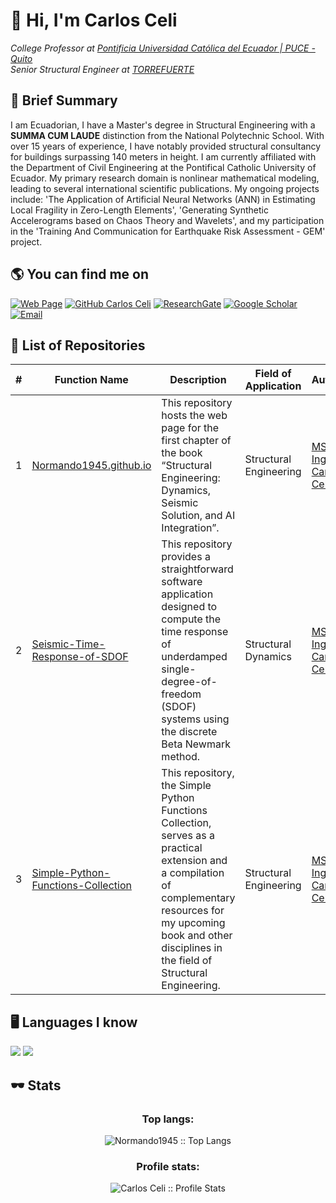 # :wave: **Hi, I'm Carlos Celi**

<p><em>College Professor at <a href="https://www.puce.edu.ec/">Pontificia Universidad Católica del Ecuador | PUCE - Quito </a></br>Senior Structural Engineer at <a href="http://www.torrefuerte.ec/">TORREFUERTE</a> 
</em></p>

## :notebook_with_decorative_cover: Brief Summary

I am Ecuadorian, I have a Master's degree in Structural Engineering with a **SUMMA CUM LAUDE** distinction from the National Polytechnic School. With over 15 years of experience, I have notably provided structural consultancy for buildings surpassing 140 meters in height. I am currently affiliated with the Department of Civil Engineering at the Pontifical Catholic University of Ecuador. My primary research domain is nonlinear mathematical modeling, leading to several international scientific publications. My ongoing projects include: 'The Application of Artificial Neural Networks (ANN) in Estimating Local Fragility in Zero-Length Elements', 'Generating Synthetic Accelerograms based on Chaos Theory and Wavelets', and my participation in the 'Training And Communication for Earthquake Risk Assessment - GEM' project.


## :earth_americas: **You can find me on**

[![Web Page](https://img.shields.io/badge/Web%20Page-caceli.net-blue)](http:caceli.net)
[![GitHub Carlos Celi](https://img.shields.io/github/followers/Normando1945?label=follow&style=social)](https://github.com/Normando1945)
[![ResearchGate](https://img.shields.io/badge/-ResearchGate-00CCBB?style=social&logo=researchgate)](https://www.researchgate.net/profile/Carlos-Celi)
[![Google Scholar](https://img.shields.io/badge/-Google%20Scholar-4285F4?style=social&logo=google)](https://scholar.google.com.ec/citations?hl=es&user=yR4Gz7kAAAAJ)
<a href="Carlos Celi:normando1945@gmail.com"><img alt="Email" src="https://img.shields.io/badge/Email-normando1945@gmail.com-blue?style=flat&logo=gmail"></a>


## :scroll: **List of Repositories**

| #  | Function Name | Description | Field of Application |  Author | 
| -- | --------------------- | ----------- | ----------- | ----------- |
| 1  | [Normando1945.github.io](https://github.com/Normando1945/Normando1945.github.io) | This repository hosts the web page for the first chapter of the book “Structural Engineering: Dynamics, Seismic Solution, and AI Integration”. | Structural Engineering | [MSc. Ing. Carlos Celi](https://fragrant-knight-4af.notion.site/My-Personal-Page-for-Academic-Use-5c5f007b3f3f4c76a604960d9dbffca7) |
| 2  | [Seismic-Time-Response-of-SDOF](https://github.com/Normando1945/Seismic-Time-Response-of-SDOF) | This repository provides a straightforward software application designed to compute the time response of underdamped single-degree-of-freedom (SDOF) systems using the discrete Beta Newmark method. | Structural Dynamics | [MSc. Ing. Carlos Celi](https://fragrant-knight-4af.notion.site/My-Personal-Page-for-Academic-Use-5c5f007b3f3f4c76a604960d9dbffca7) |
| 3  | [Simple-Python-Functions-Collection](https://github.com/Normando1945/Simple-Python-Functions-Collection) | This repository, the Simple Python Functions Collection, serves as a practical extension and a compilation of complementary resources for my upcoming book and other disciplines in the field of Structural Engineering. | Structural Engineering | [MSc. Ing. Carlos Celi](https://fragrant-knight-4af.notion.site/My-Personal-Page-for-Academic-Use-5c5f007b3f3f4c76a604960d9dbffca7) |





## :desktop_computer: **Languages I know**

<img src="https://img.shields.io/badge/-Python-black?style=flat&logo=python&logoColor=white"> <img src="https://img.shields.io/badge/-MATLAB-black?style=flat&logo=matlab&logoColor=white">



## :dark_sunglasses: **Stats**

<h3 align="center">Top langs:</h3>
<p align="center">
<img src="https://github-readme-stats.vercel.app/api/top-langs/?username=Normando1945&langs_count=10&theme=tokyo&layout=compact" alt="Normando1945 :: Top Langs" />
</p>
<h3 align="center">Profile stats:</h3>
<p align="center">
<img src="https://github-readme-stats.vercel.app/api?username=Normando1945&show_icons=true&theme=light" alt="Carlos Celi :: Profile Stats" />
</p>
